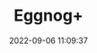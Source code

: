 ---
date: 2022-09-06 11:09:37
title: 'Eggnog+'	
tags: [free, pixel art, PC, hand-drawn]
price: Free	
img: https://i.imgur.com/IiWP5nu.png
link: https://madgarden.itch.io/eggnogg	
twitter: https://twitter.com/madgarden
---